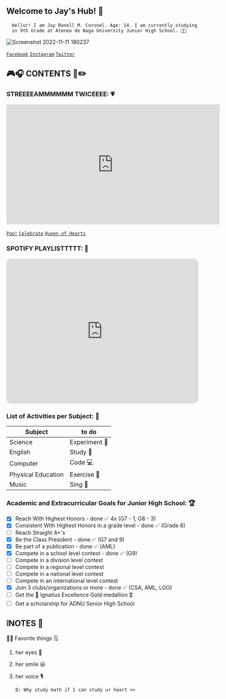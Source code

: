 ## Welcome to Jay's Hub! 👦
      Hellur! I am Jay Ronell M. Coronel. Age: 14. I am currently studying 
      in 9th Grade at Ateneo de Naga University Junior High School. 💙💛
      
![Screenshot 2022-11-11 180237](https://user-images.githubusercontent.com/118147704/202804551-41f517dd-d32d-4c64-8b77-0a29e495a4c0.png)

[`Facebook`](https://www.facebook.com/profile.php?id=100076401044632) [`Instagram`](https://www.instagram.com/jayaited/) [`Twitter`](https://twitter.com/jayjalani_)

## 🎮🎧 CONTENTS 📖✏️
### STREEEEAMMMMMM TWICEEEE: 💗
<iframe width="560" height="315" src="https://www.youtube.com/embed/k6jqx9kZgPM" title="YouTube video player" frameborder="0" allow="accelerometer; autoplay; clipboard-write; encrypted-media; gyroscope; picture-in-picture" allowfullscreen></iframe>

[`Pop!`](https://www.youtube.com/watch?v=f6YDKF0LVWw)
[`Celebrate`](https://www.youtube.com/watch?v=fMIn43MiwG8)
[`Queen of Hearts`](https://www.youtube.com/watch?v=Q4Rb5_kjS2M)

### SPOTIFY PLAYLISTTTTT: 🎵
<iframe style="border-radius:12px" src="https://open.spotify.com/embed/playlist/2HfpT5uPBk8Tn4rUTHVoka?utm_source=generator&theme=0" width="100%" height="380" frameBorder="0" allowfullscreen="" allow="autoplay; clipboard-write; encrypted-media; fullscreen; picture-in-picture" loading="lazy"></iframe>

### List of Activities per Subject: 📃

| Subject | to do |
| ----------- | ----------- |
| Science | Experiment 🧪 |
| English | Study 📑 |
| Computer | Code 💻 |
| Physical Education | Exercise 💪 |
| Music | Sing 🎤 |

### Academic and Extracurricular Goals for Junior High School: 🏆
- [x]  Reach With Highest Honors - done ✅ 4x (G7 - 1, G8 - 3)
- [x]  Consistent With Highest Honors in a grade level - done ✅ (Grade 8)
- [ ]  Reach Straight A+'s
- [x]  Be the Class President - done ✅ (G7 and 9)
- [x]  Be part of a publication - done ✅ (AML)
- [x]  Compete in a school level contest - done ✅ (G9)
- [ ]  Compete in a division level contest
- [ ]  Compete in a regional level contest
- [ ]  Compete in a national level contest
- [ ]  Compete in an international level contest
- [x]  Join 3 clubs/organizations or more - done ✅ (CSA, AML, LGO)
- [ ]  Get the 🥇 Ignatius Excellence Gold medallion 🎖️
- [ ]  Get a scholarship for ADNU Senior High School

## ❕NOTES 📝
🙇‍♂️ Favorite things 🗒️
1. her eyes 👀
2. her smile 😃
3. her voice 🎙️

       Q: Why study math if I can study ur heart >>
       
